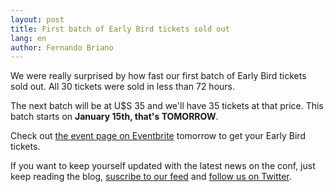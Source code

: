 ```yaml
---
layout: post
title: First batch of Early Bird tickets sold out
lang: en
author: Fernando Briano
---
```

We were really surprised by how fast our first batch of Early Bird tickets sold out. All 30 tickets were sold in less than 72 hours.

The next batch will be at U$S 35 and we'll have 35 tickets at that price. This batch starts on **January 15th, that's TOMORROW**.

Check out [the event page on Eventbrite](http://rubyconfuy2013.eventbrite.com/) tomorrow to get your Early Bird tickets.

If you want to keep yourself updated with the latest news on the conf, just keep reading the blog, [suscribe to our feed](/feed.xml) and [follow us on Twitter](http://twitter.com/rubyconfuruguay).
